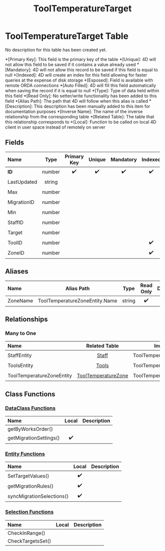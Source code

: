 ﻿---
layout: default
title: ToolTemperatureTarget
parent: Tables
---
# ToolTemperatureTarget Table
No description for this table has been created yet.

*[Primary Key]: This field is the primary key of the table
*[Unique]: 4D will not allow this field to be saved if it contains a value already used
*[Mandatory]: 4D will not allow this record to be saved if this field is equal to null
*[Indexed]: 4D will create an index for this field allowing for faster queries at the expense of disk storage
*[Exposed]: Field is available with remote ORDA connections
*[Auto Filled]: 4D will fill this field automatically when saving the record if it is equal to null
*[Type]: Type of data held within this field
*[Read Only]: No setter/write functionality has been added to this field
*[Alias Path]: The path that 4D will follow when this alias is called
*[Description]: This description has been manually added to this item for documentation purposes
*[Inverse Name]: The name of the inverse relationship from the corresponding table
*[Related Table]: The table that this relationship corresponds to
*[Local]: Function to be called on local 4D client in user space instead of remotely on server
## Fields

|Name|Type|Primary Key|Unique|Mandatory|Indexed|Exposed|Auto Filled|Description|
|:---|:---:|:---:|:---:|:---:|:---:|:---:|:---:|:---:|
|**ID**|number|✔️|✔️|✔️|✔️|✔️|✔️||
|LastUpdated|string|||||✔️|||
|Max|number|||||✔️|||
|MigrationID|number|||||✔️|||
|Min|number|||||✔️|||
|StaffID|number|||||✔️|||
|Target|number|||||✔️|||
|ToolID|number||||✔️|✔️|||
|ZoneID|number||||✔️|✔️|||

## Aliases

|Name|Alias Path|Type|Read Only|Description|
|:---|:---:|:---:|:---:|:---:|
|ZoneName|ToolTemperatureZoneEntity.Name|string|✔️||

## Relationships
### Many to One

|Name|Related Table|Inverse Name|Exposed|Description|
|:---|:---:|:---:|:---:|:---:|
|StaffEntity|[Staff](Staff.md)|ToolTemperatureTargetSelection|✔️||
|ToolsEntity|[Tools](Tools.md)|ToolTemperatureTargetSelection|✔️||
|ToolTemperatureZoneEntity|[ToolTemperatureZone](ToolTemperatureZone.md)|ToolTemperatureTargetSelection|✔️||

## Class Functions

### [DataClass Functions](https://github.com/synthotec/SynthoTec-4D/blob/main/Project/Sources/Classes/ToolTemperatureTarget.4dm)

|Name|Local|Description|
|:---|:---:|:---:|
|getByWorksOrder()|||
|getMigrationSettings()|✔️||

### [Entity Functions](https://github.com/synthotec/SynthoTec-4D/blob/main/Project/Sources/Classes/ToolTemperatureTargetEntity.4dm)

|Name|Local|Description|
|:---|:---:|:---:|
|SetTargetValues()|✔️||
|getMigrationRules()|✔️||
|syncMigrationSelections()|✔️||

### [Selection Functions](https://github.com/synthotec/SynthoTec-4D/blob/main/Project/Sources/Classes/ToolTemperatureTargetSelection.4dm)

|Name|Local|Description|
|:---|:---:|:---:|
|CheckInRange()|||
|CheckTargetsSet()|||